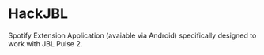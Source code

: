 # HackJBL

Spotify Extension Application (avaiable via Android) specifically designed to work with JBL Pulse 2. 
